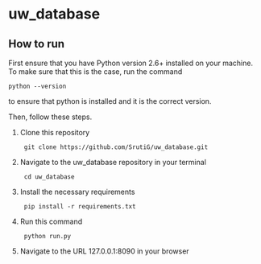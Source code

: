 # uw_database

## How to run

First ensure that you have Python version 2.6+ installed on your machine. To make sure that this is the case,
run the command

    python --version
    
to ensure that python is installed and it is the correct version.


Then, follow these steps.


1. Clone this repository


        git clone https://github.com/SrutiG/uw_database.git
1. Navigate to the uw_database repository in your terminal

        cd uw_database
1. Install the necessary requirements
    
        pip install -r requirements.txt
1. Run this command

        python run.py
1. Navigate to the URL 127.0.0.1:8090 in your browser
